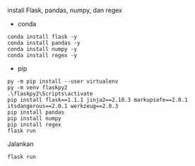 install Flask, pandas, numpy, dan regex

- conda
```
conda install flask -y
conda install pandas -y
conda install numpy -y
conda install regex -y
```
- pip
```
py -m pip install --user virtualenv
py -m venv flaskpy2
.\flaskpy2\Scripts\activate
pip install flask==1.1.1 jinja2==2.10.3 markupsafe==2.0.1 itsdangerous==2.0.1 werkzeug==2.0.3 
pip install pandas 
pip install numpy 
pip install regex 
flask run

```

Jalankan 
```
flask run
```